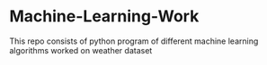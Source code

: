 # Machine-Learning-Work
This repo consists of python program of different machine learning algorithms worked on weather dataset
